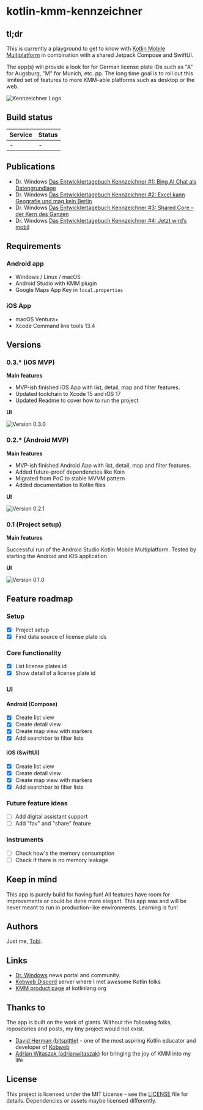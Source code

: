 # kotlin-kmm-kennzeichner

## tl;dr
This is currently a playground to get to know with [Kotlin Mobile Multiplatform](https://kotlinlang.org/lp/mobile/) in combination with a shared Jetpack Compose and SwiftUI.

The app(s) will provide a look for for German license plate IDs such as "A" for Augsburg, "M" for Munich, etc. pp. The long time goal is to roll out this limited set of features to more KMM-able platforms such as desktop or the web.

![Kennzeichner Logo](docs/kennzeichner-desc.png?raw=true)

## Build status

|Service|Status|
|-------|------|
|-|-|

## Publications

- Dr. Windows [Das Entwicklertagebuch Kennzeichner #1: Bing AI Chat als Datengrundlage](https://www.drwindows.de/news/entwicklertagebuch-kennzeichner-1-mit-bing-ai-chat-als-datengrundlage)
- Dr. Windows [Das Entwicklertagebuch Kennzeichner #2: Excel kann Geografie und mag kein Berlin](https://www.drwindows.de/news/das-entwicklertagebuch-kennzeichner-2-excel-kann-geografie-und-mag-kein-berlin)
- Dr. Windows [Das Entwicklertagebuch Kennzeichner #3: Shared Core – der Kern des Ganzen](https://www.drwindows.de/news/das-entwicklertagebuch-kennzeichner-3-shared-core-der-kern-des-ganzen)
- Dr. Windows [Das Entwicklertagebuch Kennzeichner #4: Jetzt wird’s mobil](https://www.drwindows.de/news/entwicklertagebuch-kennzeichner-4-jetzt-wirds-mobil)

## Requirements
### Android app
- Windows / Linux / macOS
- Android Studio with KMM plugin
- Google Maps App Key in `local.properties`

### iOS App
- macOS Ventura+
- Xcode Command line tools 13.4

## Versions

### 0.3.* (iOS MVP)
**Main features**
- MVP-ish finished iOS App with list, detail, map and filter features.
- Updated toolchain to Xcode 15 and iOS 17
- Updated Readme to cover how to run the project

**UI**

![Version 0.3.0](docs/030-summary.png)

### 0.2.* (Android MVP)
**Main features**
- MVP-ish finished Android App with list, detail, map and filter features.
- Added future-proof dependencies like Koin
- Migrated from PoC to stable MVVM pattern
- Added documentation to Kotlin files

**UI**

![Version 0.2.1](docs/021-summary.png)

### 0.1 (Project setup)
**Main features**

Successful run of the Android Studio Kotlin Mobile Multiplatform. Tested by starting the Android and iOS application.

**UI**

![Version 0.1.0](docs/010-summary.png)

## Feature roadmap

### Setup
- [x] Project setup
- [x] Find data source of license plate ids

### Core functionality
- [x] List license plates id
- [x] Show detail of a license plate id

### UI
#### Android (Compose)
- [x] Create list view
- [x] Create detail view
- [x] Create map view with markers
- [x] Add searchbar to filter lists

#### iOS (SwiftUI)
- [x] Create list view
- [x] Create detail view
- [x] Create map view with markers
- [x] Add searchbar to filter lists

### Future feature ideas
- [ ] Add digital assistant support
- [ ] Add "fav" and "share" feature

### Instruments
- [ ] Check how's the memory consumption
- [ ] Check if there is no memory leakage

## Keep in mind
This app is purely build for having fun! All features have room for improvements or could be done more elegant. This app was and will be never meant to run in production-like environments. Learning is fun!

## Authors
Just me, [Tobi]([https://tscholze.github.io).

## Links
- [Dr. Windows](https://drwindows.de) news portal and community.
- [Kobweb Discord](https://discord.com/invite/5NZ2GKV5Cs) server where I met awesome Kotlin folks
- [KMM product page](https://kotlinlang.org/lp/mobile/) at kotlinlang.org


## Thanks to
The app is built on the work of giants. Without the following folks, repositories and posts, my tiny project would not exist.

- [David Herman (bitspittle)](https://github.com/bitspittle) - one of the most aspiring Kotlin educator and developer of [Kobweb](http://kobweb.varabyte.com)
- [Adrian Witaszak (adrianwitaszak)](https://github.com/adrianwitaszak) for bringing the joy of KMM into my life

## License
This project is licensed under the MIT License - see the [LICENSE](LICENSE) file for details.
Dependencies or assets maybe licensed differently.

